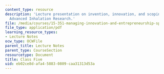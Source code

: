 ```yaml
---
content_type: resource
description: 'Lecture presentation on invention, innovation, and scoping technology:
  Advanced Inhalation Research.'
file: /media/courses/15-351-managing-innovation-and-entrepreneurship-spring-2008/eb02ce8dafa458830809caa31313d53a_05_lec.pdf
file_type: application/pdf
learning_resource_types:
- Lecture Notes
ocw_type: OCWFile
parent_title: Lecture Notes
parent_type: CourseSection
resourcetype: Document
title: Class Five
uid: eb02ce8d-afa4-5883-0809-caa31313d53a
---
```

